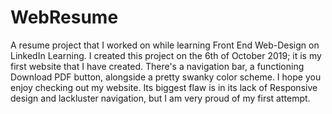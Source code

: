 # WebResume
A resume project that I worked on while learning Front End Web-Design on LinkedIn Learning. 
I created this project on the 6th of October 2019; it is my first website that I have created. 
There's a navigation bar, a functioning Download PDF button, alongside a pretty swanky color scheme.
I hope you enjoy checking out my website. 
Its biggest flaw is in its lack of Responsive design and lackluster navigation, but I am very proud of my first attempt. 

